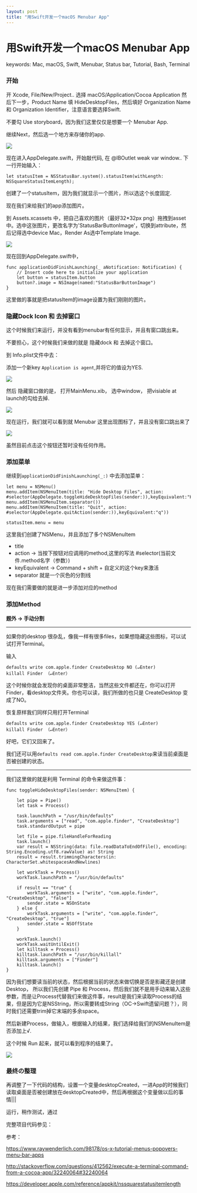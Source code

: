 ```yaml
---
layout: post
title: "用Swift开发一个macOS Menubar App"
---
```



# 用Swift开发一个macOS Menubar App


keywords: Mac, macOS, Swift, Menubar, Status bar, Tutorial, Bash, Terminal 

### 开始

开 Xcode, File/New/Project.. 选择 macOS/Application/Cocoa Application 然后下一步，Product Name 填 HideDesktopFiles，然后填好 Organization Name 和 Organization Identifier，注意语言要选择Swift.

不要勾 Use storyboard，因为我们这里仅仅是想要一个 Menubar App.

继续Next，然后选一个地方来存储你的app.

![]({{site.baseurl}}/images/menubar/01.png)



现在进入AppDelegate.swift，开始敲代码, 在 @IBOutlet weak var window.. 下一行开始输入：

```
let statusItem = NSStatusBar.system().statusItem(withLength: NSSquareStatusItemLength);

```

创建了一个statusItem，因为我们就显示一个图片，所以选这个长度固定.


现在我们来给我们的app添加图片。


到 Assets.xcassets 中，把自己喜欢的图片（最好32*32px png）拖拽到asset中。选中这张图片，更改名字为'StatusBarButtonImage'，切换到attribute，然后记得选中device Mac，Render As选中Template Image.


![]({{site.baseurl}}/images/menubar/02.png)

现在回到AppDelegate.swift中，

```
func applicationDidFinishLaunching(_ aNotification: Notification) {
    // Insert code here to initialize your application
    let button = statusItem.button
    button?.image = NSImage(named:"StatusBarButtonImage")
}
```

这里做的事就是把statusItem的image设置为我们刚刚的图片。

### 隐藏Dock Icon 和 去掉窗口

这个时候我们来运行，并没有看到menubar有任何显示，并且有窗口跳出来。

不要担心，这个时候我们来做的就是 隐藏dock 和 去掉这个窗口。

到 Info.plist文件中去：

添加一个新key `Application is agent`,并将它的值设为YES.

![]({{site.baseurl}}/images/menubar/03.png)

然后 隐藏窗口做的是， 打开MainMenu.xib， 选中window， 把visiable at launch的勾给去掉.

![]({{site.baseurl}}/images/menubar/04.png)

现在运行，我们就可以看到就 Menubar 这里出现图标了，并且没有窗口跳出来了

![]({{site.baseurl}}/images/menubar/05.png)

虽然目前点击这个按钮还暂时没有任何作用。


### 添加菜单


继续到`applicationDidFinishLaunching(_:)` 中去添加菜单：

```
let menu = NSMenu()
menu.addItem(NSMenuItem(title: "Hide Desktop Files", action: #selector(AppDelegate.toggleHideDesktopFiles(sender:)),keyEquivalent:"H"))
menu.addItem(NSMenuItem.separator())
menu.addItem(NSMenuItem(title: "Quit", action: #selector(AppDelegate.quitAction(sender:)),keyEquivalent:"q"))

statusItem.menu = menu
```


这里我们创建了NSMenu，并且添加了多个NSMenuItem

- title
- action → 当按下按钮对应调用的method,这里的写法 #selector(当前文件.method名字（参数）)
- keyEquivalent → Command + shift + 自定义的这个key来激活
- separator 就是一个灰色的分割线

现在我们需要做的就是进一步添加对应的method

### 添加Method


**题外 → 手动分割**

<hr>

如果你的desktop 很杂乱，像我一样有很多files，如果想隐藏这些图标，可以试试打开Terminal。

输入

```
defaults write com.apple.finder CreateDesktop NO (↵Enter)
killall Finder （↵Enter）

```

这个时候你就会发现你的桌面非常整洁，当然这些文件都还在，你可以打开Finder，看desktop文件夹。你也可以读，我们所做的也只是 CreateDesktop 变成了NO。

恢复原样我们同样只用打开Terminal

```
defaults write com.apple.finder CreateDesktop YES (↵Enter)
killall Finder （↵Enter）

```

好吧，它们又回来了。


我们还可以用`defaults read com.apple.finder CreateDesktop`来读当前桌面是否被创建的状态。
<hr>


我们这里做的就是利用 Terminal 的命令来做这件事：


```
func toggleHideDesktopFiles(sender: NSMenuItem) {
    
    let pipe = Pipe()
    let task = Process()
    
    task.launchPath = "/usr/bin/defaults"
    task.arguments = ["read", "com.apple.finder", "CreateDesktop"]
    task.standardOutput = pipe
    
    let file = pipe.fileHandleForReading
    task.launch()
    var result = NSString(data: file.readDataToEndOfFile(), encoding: String.Encoding.utf8.rawValue) as! String
    result = result.trimmingCharacters(in: CharacterSet.whitespacesAndNewlines)
    
    let workTask = Process()
    workTask.launchPath = "/usr/bin/defaults"
    
    if result == "true" {
        workTask.arguments = ["write", "com.apple.finder", "CreateDesktop", "false"]
        sender.state = NSOnState
    } else {
        workTask.arguments = ["write", "com.apple.finder", "CreateDesktop", "true"]
        sender.state = NSOffState
    }
    
    workTask.launch()
    workTask.waitUntilExit()
    let killtask = Process()
    killtask.launchPath = "/usr/bin/killall"
    killtask.arguments = ["Finder"]
    killtask.launch()
}
```

因为我们想要读当前的状态，然后根据当前的状态来做切换是否是影藏还是创建 Desktop， 所以我们先创建 Pipe 和 Process，然后我们就不是用手动来输入这些参数，而是让Process代替我们来做这件事，result是我们来读取Process的结果，但是因为它是NSString，所以需要转成String（OC->Swift遗留问题？），同时我们还需要trim掉它末端的多余space。

然后新建Process，做输入，根据输入的结果，我们选择给我们的NSMenuItem是否添加上√.

这个时候 Run 起来，就可以看到程序的结果了。


![]({{site.baseurl}}/images/menubar/06.png)


### 最终の整理

再调整了一下代码的结构，设置一个变量desktopCreated，一进App的时候我们读取桌面是否被创建放在desktopCreated中，然后再根据这个变量做以后的事情|||


运行，稍作测试，通过


完整项目代码参见：









参考：

<https://www.raywenderlich.com/98178/os-x-tutorial-menus-popovers-menu-bar-apps>

<http://stackoverflow.com/questions/412562/execute-a-terminal-command-from-a-cocoa-app/32240064#32240064>


<https://developer.apple.com/reference/appkit/nssquarestatusitemlength>


